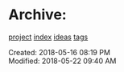 # Archive: 

[project](../agilemarkdown-project.md) [index](../index.md) [ideas](../ideas.md) [tags](../tags.md)

Created: 2018-05-16 08:19 PM  
Modified: 2018-05-22 09:40 AM  
